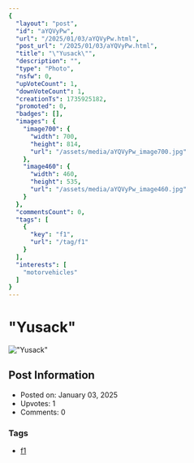 ```yaml
---
{
  "layout": "post",
  "id": "aYQVyPw",
  "url": "/2025/01/03/aYQVyPw.html",
  "post_url": "/2025/01/03/aYQVyPw.html",
  "title": "\"Yusack\"",
  "description": "",
  "type": "Photo",
  "nsfw": 0,
  "upVoteCount": 1,
  "downVoteCount": 1,
  "creationTs": 1735925182,
  "promoted": 0,
  "badges": [],
  "images": {
    "image700": {
      "width": 700,
      "height": 814,
      "url": "/assets/media/aYQVyPw_image700.jpg"
    },
    "image460": {
      "width": 460,
      "height": 535,
      "url": "/assets/media/aYQVyPw_image460.jpg"
    }
  },
  "commentsCount": 0,
  "tags": [
    {
      "key": "f1",
      "url": "/tag/f1"
    }
  ],
  "interests": [
    "motorvehicles"
  ]
}
---
```


# "Yusack"

!["Yusack"](/assets/media/aYQVyPw_image700.jpg)

## Post Information

- Posted on: January 03, 2025
- Upvotes: 1
- Comments: 0

### Tags

- [f1](/tag/f1)
